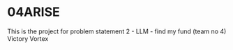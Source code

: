 # 04ARISE
This is the project for problem statement 2 - LLM - find my fund (team no 4) Victory Vortex
